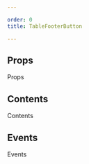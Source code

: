 ```yaml
---

order: 0
title: TableFooterButton

---
```

 
## Props
 
Props
 
## Contents
 
Contents
 
## Events
 
Events
 
